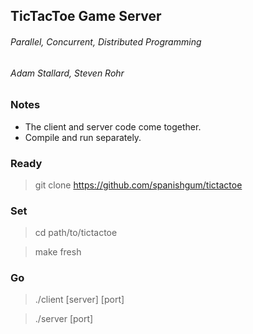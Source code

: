 ##  TicTacToe Game Server
######  Parallel, Concurrent, Distributed Programming
######  Adam Stallard, Steven Rohr


### Notes

*  The client and server code come together.
*  Compile and run separately.



### Ready

  > git clone https://github.com/spanishgum/tictactoe



### Set

  >   cd path/to/tictactoe

  >   make fresh



### Go

  > ./client [server] [port]

  > ./server [port]
